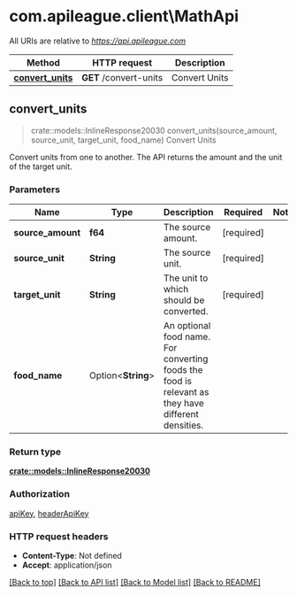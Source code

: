 # com.apileague.client\MathApi

All URIs are relative to *https://api.apileague.com*

Method | HTTP request | Description
------------- | ------------- | -------------
[**convert_units**](MathApi.md#convert_units) | **GET** /convert-units | Convert Units



## convert_units

> crate::models::InlineResponse20030 convert_units(source_amount, source_unit, target_unit, food_name)
Convert Units

Convert units from one to another. The API returns the amount and the unit of the target unit.

### Parameters


Name | Type | Description  | Required | Notes
------------- | ------------- | ------------- | ------------- | -------------
**source_amount** | **f64** | The source amount. | [required] |
**source_unit** | **String** | The source unit. | [required] |
**target_unit** | **String** | The unit to which should be converted. | [required] |
**food_name** | Option<**String**> | An optional food name. For converting foods the food is relevant as they have different densities. |  |

### Return type

[**crate::models::InlineResponse20030**](inline_response_200_30.md)

### Authorization

[apiKey](../README.md#apiKey), [headerApiKey](../README.md#headerApiKey)

### HTTP request headers

- **Content-Type**: Not defined
- **Accept**: application/json

[[Back to top]](#) [[Back to API list]](../README.md#documentation-for-api-endpoints) [[Back to Model list]](../README.md#documentation-for-models) [[Back to README]](../README.md)

